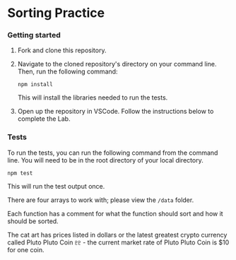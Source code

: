 # Sorting Practice

### Getting started

1. Fork and clone this repository.

1. Navigate to the cloned repository's directory on your command line. Then, run the following command:

   ```
   npm install
   ```

   This will install the libraries needed to run the tests.

1. Open up the repository in VSCode. Follow the instructions below to complete the Lab.

### Tests

To run the tests, you can run the following command from the command line. You will need to be in the root directory of your local directory.

```
npm test
```

This will run the test output once.

There are four arrays to work with; please view the `/data` folder.

Each function has a comment for what the function should sort and how it should be sorted.

The cat art has prices listed in dollars or the latest greatest crypto currency called Pluto Pluto Coin `♇♇` - the current market rate of Pluto Pluto Coin is $10 for one coin.
